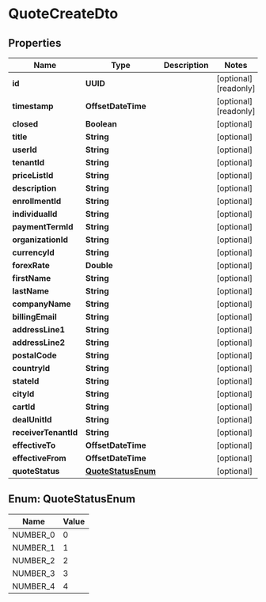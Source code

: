 

# QuoteCreateDto


## Properties

| Name | Type | Description | Notes |
|------------ | ------------- | ------------- | -------------|
|**id** | **UUID** |  |  [optional] [readonly] |
|**timestamp** | **OffsetDateTime** |  |  [optional] [readonly] |
|**closed** | **Boolean** |  |  [optional] |
|**title** | **String** |  |  [optional] |
|**userId** | **String** |  |  [optional] |
|**tenantId** | **String** |  |  [optional] |
|**priceListId** | **String** |  |  [optional] |
|**description** | **String** |  |  [optional] |
|**enrollmentId** | **String** |  |  [optional] |
|**individualId** | **String** |  |  [optional] |
|**paymentTermId** | **String** |  |  [optional] |
|**organizationId** | **String** |  |  [optional] |
|**currencyId** | **String** |  |  [optional] |
|**forexRate** | **Double** |  |  [optional] |
|**firstName** | **String** |  |  [optional] |
|**lastName** | **String** |  |  [optional] |
|**companyName** | **String** |  |  [optional] |
|**billingEmail** | **String** |  |  [optional] |
|**addressLine1** | **String** |  |  [optional] |
|**addressLine2** | **String** |  |  [optional] |
|**postalCode** | **String** |  |  [optional] |
|**countryId** | **String** |  |  [optional] |
|**stateId** | **String** |  |  [optional] |
|**cityId** | **String** |  |  [optional] |
|**cartId** | **String** |  |  [optional] |
|**dealUnitId** | **String** |  |  [optional] |
|**receiverTenantId** | **String** |  |  [optional] |
|**effectiveTo** | **OffsetDateTime** |  |  [optional] |
|**effectiveFrom** | **OffsetDateTime** |  |  [optional] |
|**quoteStatus** | [**QuoteStatusEnum**](#QuoteStatusEnum) |  |  [optional] |



## Enum: QuoteStatusEnum

| Name | Value |
|---- | -----|
| NUMBER_0 | 0 |
| NUMBER_1 | 1 |
| NUMBER_2 | 2 |
| NUMBER_3 | 3 |
| NUMBER_4 | 4 |



